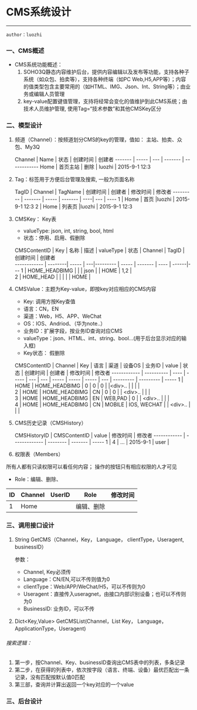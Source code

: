 # CMS系统设计
----
	author：luozhi
	
	
	
	
### 一、CMS概述

* CMS系统功能概述：
	1. SOHO3Q静态内容维护后台，提供内容编辑以及发布等功能，支持各种子系统（如众包、拍卖等），支持各种终端（如PC Web,H5,APP等）；内容的值类型包含主要常用的（如HTML、IMG、Json、Int、String等）；由业务或编辑人员管理
	2. key-value配置键值管理，支持将经常会变化的值维护到此CMS系统；由技术人员维护管理, 使用Tag=“技术参数”和其他CMSKey区分

### 二、模型设计


1. 频道（Channel）：按频道划分CMS的key的管理，值如： 主站、拍卖、众包、My3Q
 
	Channel | Name | 状态 | 创建时间 | 创建者
------- | ----- | --- | ------- | ------------
 Home | 首页主站 | 删除 | luozhi  | 2015-9-1 12:3 
 
2. Tag：标签用于方便后台管理及搜索, 一般为页面名称


	TagID | Channel | TagName  | 创建时间 | 创建者 | 修改时间 | 修改者
--------- | ------- | ----- | ------- | ----| --- | ----
1 | Home | 首页 |luozhi | 2015-9-1 12:3 
2 | Home | 列表页 |luozhi | 2015-9-1 12:3 

3. CMSKey： Key表
	* valueType: json, int, string, bool, html
	* 状态：停用、启用、假删除 
	
	CMSContentID | Key | 名称 | 描述 |  valueType | 状态 | Channel | TagID | 创建时间 | 创建者  
------------ | --------| ----- | ---|--------- | ----- | ------- | ---- | ------|---
1 | HOME_HEADBIMG | | | json | | HOME | 1,2 |  
2 | HOME_HEAD | | |  | |  HOME | 
   


4. CMSValue：主题为Key-value，即按key对应相应的CMS内容
	* Key: 调用方按Key查值
	* 语言：CN，EN
	* 渠道：Web，H5、APP、WeChat
	* OS：IOS、Andriod、（华为note..）
	* 业务ID：扩展字段，按业务ID查询对应CMS
	* valueType：json、HTML、int、string、bool...(用于后台显示对应的输入框)
	* Key状态： 假删除
	
	CMSContentID | Channel | Key |  语言 | 渠道 | 设备OS | 业务ID | value  | 状态 | 创建时间 | 创建者 | 修改时间 | 修改者
------------ | ---------- | ---- | ----- | --- | --- | ----- | ----- | ----- | --- | --------- | --------- | -----
1 | HOME | HOME_HEADBIMG  | 0 | 0 | 0 | |&lt;div>.. | | |  |  
2 | HOME | HOME_HEADBIMG  | CN | 0 | 0 | | &lt;div>.. | | |   
3 | HOME | HOME_HEADBIMG  | EN | WEB,PAD | 0 | | &lt;div>.. | |   |  
4 | HOME | HOME_HEADBIMG  | CN | MOBILE | IOS, WECHAT | | &lt;div>.. | |  |   

4. CMS历史记录（CMSHistory）

	CMSHistoryID | CMSContentID | value | 修改时间 | 修改者
------------ | ------------- | -------- | ------- | -----
1 | 4 | ... | 2015-9-1 | user | 

5. 权限表（Members）

所有人都有只读权限可以看任何内容； 操作的按钮只有相应权限的人才可见

* Role：编辑、删除、
	

ID | Channel | UserID | Role | 修改时间
--- | ------ | ------ | ----- | -----
1 | Home | |  编辑、删除 | 


### 三、调用接口设计

1. String GetCMS（Channel，Key， Language， clientType，Useragent, businessID）
	
	 参数：
	 * Channel, Key必须传
	 * Language：CN/EN,可以不传则值为0
	 * clientType：Web/APP/WeChat/H5，可以不传则为0
	 * Useragent：直接传入useragnet，由接口内部识别设备；也可以不传则为0
	 * BusinessID: 业务ID，可以不传
	 
2. Dict<Key,Value> GetCMSList(Channel，List<String> Key， Language， ApplicationType，Useragent)

###### 搜索逻辑：

1. 第一步，按Channel、Key、businessID查询出CMS表中的列表，多条记录
2. 第二步，在获得的列表中，依次按字段（语言、终端、设备）最优匹配出一条记录，没有匹配按默认值0匹配
3. 第三部，查询并计算出返回一个key对应的一个value
 
### 三、后台设计